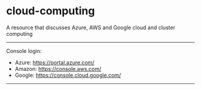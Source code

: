 # cloud-computing

A resource that discusses Azure, AWS and Google cloud and cluster computing  

---

Console login:

* Azure: https://portal.azure.com/
* Amazon: https://console.aws.com/
* Google: https://console.cloud.google.com/

---
